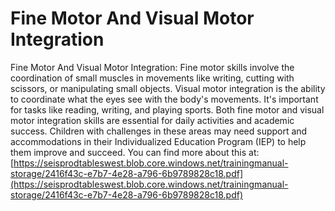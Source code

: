 # Fine Motor And Visual Motor Integration
Fine Motor And Visual Motor Integration: Fine motor skills involve the coordination of small muscles in movements like writing, cutting with scissors, or manipulating small objects. Visual motor integration is the ability to coordinate what the eyes see with the body's movements. It's important for tasks like reading, writing, and playing sports. Both fine motor and visual motor integration skills are essential for daily activities and academic success. Children with challenges in these areas may need support and accommodations in their Individualized Education Program (IEP) to help them improve and succeed.
You can find more about this at: [https://seisprodtableswest.blob.core.windows.net/trainingmanual-storage/2416f43c-e7b7-4e28-a796-6b9789828c18.pdf](https://seisprodtableswest.blob.core.windows.net/trainingmanual-storage/2416f43c-e7b7-4e28-a796-6b9789828c18.pdf)